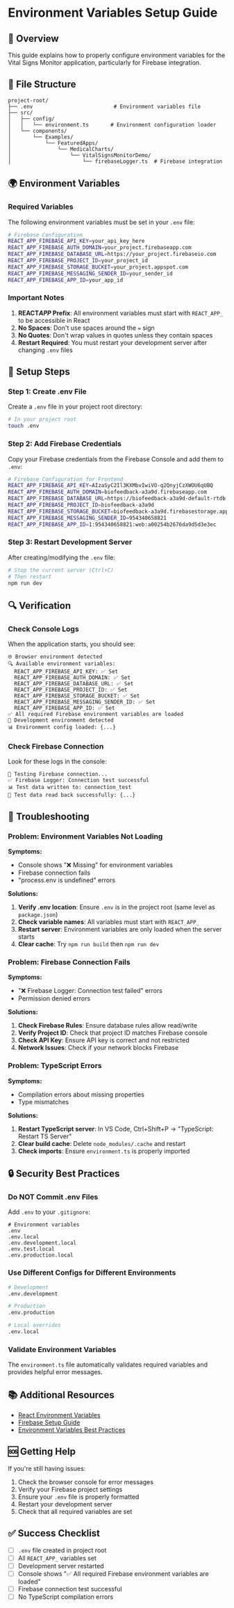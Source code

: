 # Environment Variables Setup Guide

## **🔧 Overview**

This guide explains how to properly configure environment variables for the Vital Signs Monitor application, particularly for Firebase integration.

## **📁 File Structure**

```
project-root/
├── .env                          # Environment variables file
├── src/
│   ├── config/
│   │   └── environment.ts       # Environment configuration loader
│   └── components/
│       └── Examples/
│           └── FeaturedApps/
│               └── MedicalCharts/
│                   └── VitalSignsMonitorDemo/
│                       └── firebaseLogger.ts  # Firebase integration
```

## **🌍 Environment Variables**

### **Required Variables**

The following environment variables must be set in your `.env` file:

```bash
# Firebase Configuration
REACT_APP_FIREBASE_API_KEY=your_api_key_here
REACT_APP_FIREBASE_AUTH_DOMAIN=your_project.firebaseapp.com
REACT_APP_FIREBASE_DATABASE_URL=https://your_project.firebaseio.com
REACT_APP_FIREBASE_PROJECT_ID=your_project_id
REACT_APP_FIREBASE_STORAGE_BUCKET=your_project.appspot.com
REACT_APP_FIREBASE_MESSAGING_SENDER_ID=your_sender_id
REACT_APP_FIREBASE_APP_ID=your_app_id
```

### **Important Notes**

1. **REACT*APP* Prefix**: All environment variables must start with `REACT_APP_` to be accessible in React
2. **No Spaces**: Don't use spaces around the `=` sign
3. **No Quotes**: Don't wrap values in quotes unless they contain spaces
4. **Restart Required**: You must restart your development server after changing `.env` files

## **🔧 Setup Steps**

### **Step 1: Create .env File**

Create a `.env` file in your project root directory:

```bash
# In your project root
touch .env
```

### **Step 2: Add Firebase Credentials**

Copy your Firebase credentials from the Firebase Console and add them to `.env`:

```bash
# Firebase Configuration for Frontend
REACT_APP_FIREBASE_API_KEY=AIzaSyC2Il3KXMbvIwiVO-q2QnyjCzXWOU6qUBQ
REACT_APP_FIREBASE_AUTH_DOMAIN=biofeedback-a3a9d.firebaseapp.com
REACT_APP_FIREBASE_DATABASE_URL=https://biofeedback-a3a9d-default-rtdb.firebaseio.com
REACT_APP_FIREBASE_PROJECT_ID=biofeedback-a3a9d
REACT_APP_FIREBASE_STORAGE_BUCKET=biofeedback-a3a9d.firebasestorage.app
REACT_APP_FIREBASE_MESSAGING_SENDER_ID=954340658821
REACT_APP_FIREBASE_APP_ID=1:954340658821:web:a00254b2676da9d5d3e3ec
```

### **Step 3: Restart Development Server**

After creating/modifying the `.env` file:

```bash
# Stop the current server (Ctrl+C)
# Then restart
npm run dev
```

## **🔍 Verification**

### **Check Console Logs**

When the application starts, you should see:

```
🌐 Browser environment detected
🔍 Available environment variables:
  REACT_APP_FIREBASE_API_KEY: ✅ Set
  REACT_APP_FIREBASE_AUTH_DOMAIN: ✅ Set
  REACT_APP_FIREBASE_DATABASE_URL: ✅ Set
  REACT_APP_FIREBASE_PROJECT_ID: ✅ Set
  REACT_APP_FIREBASE_STORAGE_BUCKET: ✅ Set
  REACT_APP_FIREBASE_MESSAGING_SENDER_ID: ✅ Set
  REACT_APP_FIREBASE_APP_ID: ✅ Set
✅ All required Firebase environment variables are loaded
🔧 Development environment detected
📊 Environment config loaded: {...}
```

### **Check Firebase Connection**

Look for these logs in the console:

```
🧪 Testing Firebase connection...
✅ Firebase Logger: Connection test successful
📊 Test data written to: connection_test
📖 Test data read back successfully: {...}
```

## **🚨 Troubleshooting**

### **Problem: Environment Variables Not Loading**

**Symptoms:**

-   Console shows "❌ Missing" for environment variables
-   Firebase connection fails
-   "process.env is undefined" errors

**Solutions:**

1. **Verify .env location**: Ensure `.env` is in the project root (same level as `package.json`)
2. **Check variable names**: All variables must start with `REACT_APP_`
3. **Restart server**: Environment variables are only loaded when the server starts
4. **Clear cache**: Try `npm run build` then `npm run dev`

### **Problem: Firebase Connection Fails**

**Symptoms:**

-   "❌ Firebase Logger: Connection test failed" errors
-   Permission denied errors

**Solutions:**

1. **Check Firebase Rules**: Ensure database rules allow read/write
2. **Verify Project ID**: Check that project ID matches Firebase console
3. **Check API Key**: Ensure API key is correct and not restricted
4. **Network Issues**: Check if your network blocks Firebase

### **Problem: TypeScript Errors**

**Symptoms:**

-   Compilation errors about missing properties
-   Type mismatches

**Solutions:**

1. **Restart TypeScript server**: In VS Code, Ctrl+Shift+P → "TypeScript: Restart TS Server"
2. **Clear build cache**: Delete `node_modules/.cache` and restart
3. **Check imports**: Ensure `environment.ts` is properly imported

## **🔒 Security Best Practices**

### **Do NOT Commit .env Files**

Add `.env` to your `.gitignore`:

```gitignore
# Environment variables
.env
.env.local
.env.development.local
.env.test.local
.env.production.local
```

### **Use Different Configs for Different Environments**

```bash
# Development
.env.development

# Production
.env.production

# Local overrides
.env.local
```

### **Validate Environment Variables**

The `environment.ts` file automatically validates required variables and provides helpful error messages.

## **📚 Additional Resources**

-   [React Environment Variables](https://create-react-app.dev/docs/adding-custom-environment-variables/)
-   [Firebase Setup Guide](https://firebase.google.com/docs/web/setup)
-   [Environment Variables Best Practices](https://12factor.net/config)

## **🆘 Getting Help**

If you're still having issues:

1. Check the browser console for error messages
2. Verify your Firebase project settings
3. Ensure your `.env` file is properly formatted
4. Restart your development server
5. Check that all required variables are set

## **✅ Success Checklist**

-   [ ] `.env` file created in project root
-   [ ] All `REACT_APP_` variables set
-   [ ] Development server restarted
-   [ ] Console shows "✅ All required Firebase environment variables are loaded"
-   [ ] Firebase connection test successful
-   [ ] No TypeScript compilation errors
